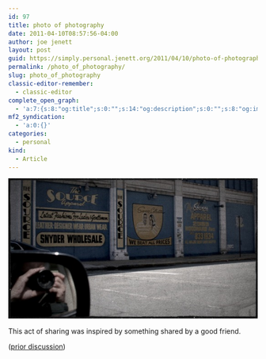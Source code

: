 ```yaml
---
id: 97
title: photo of photography
date: 2011-04-10T08:57:56-04:00
author: joe jenett
layout: post
guid: https://simply.personal.jenett.org/2011/04/10/photo-of-photography/
permalink: /photo_of_photography/
slug: photo_of_photography
classic-editor-remember:
  - classic-editor
complete_open_graph:
  - 'a:7:{s:8:"og:title";s:0:"";s:14:"og:description";s:0:"";s:8:"og:image";s:0:"";s:7:"og:type";s:0:"";s:12:"twitter:card";s:7:"summary";s:19:"twitter:description";s:0:"";s:15:"twitter:creator";s:0:"";}'
mf2_syndication:
  - 'a:0:{}'
categories:
  - personal
kind:
  - Article
---
```

<img src="../images/photo_of_photography.jpg" alt="photo of photography" style="border:none;">

<p class="smaller">
  This act of sharing was inspired by something shared by a good friend.
</p>

([prior discussion](https://disqus.com/home/discussion/jenettsimplypersonal/jenettsimplypersonal_photo_of_photography/))